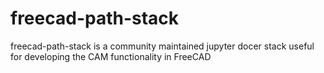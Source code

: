 # freecad-path-stack

freecad-path-stack is a community maintained jupyter docer stack useful for developing the CAM functionality in FreeCAD
